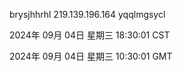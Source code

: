 brysjhhrhl 219.139.196.164 yqqlmgsycl

2024年 09月 04日 星期三 18:30:01 CST

2024年 09月 04日 星期三 10:30:01 GMT
